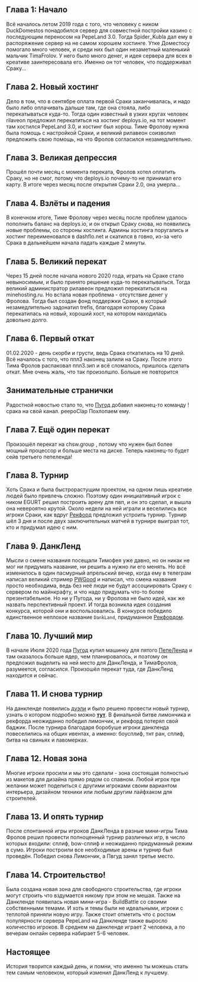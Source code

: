 ## Глава 1: Начало
Всё началось летом 2019 года с того, что человеку с ником DuckDomestos понадобился сервер для совместной постройки казино с последующим переносом на PepeLand 3.0. Тогда Spider_Kubla дал ему в распоряжение сервер на не самом хорошем хостинге. Утке Доместосу помогало много человек, и среди них был один незаметный маленький мальчик TimaFrolov. У него было много денег, и идея сервера для всех в креативе заинтересовала его. Именно он тот человек, что поддерживал Сраку...
## Глава 2. Новый хостинг
Дело в том, что в сентябре оплата первой Сраки заканчивалась, и надо было либо оплачивать дальше там, где она стояла, либо перекатываться куда-то. Тогда один известный в узких кругах человек rilaveon предложил перекатиться на хостинг deploys.io, на тот момент там хостился PepeLand 3.0, и хостинг был хорош. Тиме Фролову нужна была помощь с настройкой Сраки, и великий рилавеон соизволил предложить свою помощь, на что Фролов согласился незамедлительно.
## Глава 3. Великая депрессия
Прошёл почти месяц с момента переката, Фролов хотел оплатить Сраку, но не смог, потому что deploys.io почему-то не принимал его карту. В итоге через месяц после открытия Сраки 2.0, она умерла...
## Глава 4. Взлёты и падения
В конечном итоге, Тиме Фролову через месяц после проблем удалось пополнить баланс на deploys.io, и он открыл Сраку снова, но появились новые проблемы, со стороны хостинга. Админы хостинга поругались и хостинг переименовался в dashflo.net и скатился в говно, из-за чего Срака в дальнейшем начала падать каждые 2 минуты.
## Глава 5. Великий перекат
Через 15 дней после начала нового 2020 года, играть на Сраке стало невыносимым, и было принято решение куда-то перекатываться. Тогда великий администратор рилавеон предложил перекатиться на minehosting.ru. Но встала новая проблема - отсутствие денег у Фролова. Тогда был создан фонд поддержки Сраки, в который незамедлительно задонатил trefis, благодаря которому Срака перекатилась на новый, хороший хост, на котором находилась довольно долго.
## Глава 6. Первый откат
01.02.2020 - день скорби и грусти, ведь Срака откатилась на 10 дней. Всё началось с того, что ппл3 наконец залили на Сраку. После этого Тима Фролов распаковал ппл3.зип и всё сломалось, пришлось сделать откат. Мне очень жаль, что так произолшло. Больше не повторится
## Занимательные странички
Радостной новостью стало то, что [Пугод](https://twitch.tv/pwgood) добавил наконец-то команду !срака на свой канал. peepoClap Похлопаем ему.
## Глава 7. Ещё один перекат
Произошёл перекат на chsw.group , потому что нужен был более мощный процессор и больше места на диске. Теперь наконец-то будет сейв третьего пепеленда!
## Глава 8. Турнир
Хоть Срака и была быстрорастущим проектом, на одном лишь креативе людей было привлечь сложно. Поэтому один инициативный игрок с ником EGURT решил построить арену для пвп, и он это сделал, и вышла она невероятно крутой. Около недели на ней играли и веселились все игроки Сраки, как вдруг [Рекфорд](https://twitch.tv/rekford) предложил устроить турнир. Турнир шёл 3 дня и после двух заключительных матчей в турнире выиграл тот, кто и придумал идею с ним.
## Глава 9. ДанкЛенд
Мысли о смене названия посещали Тимофея уже давно, но он никак не мог ни придумать название, ни решить а нужно ли его менять. Но всё изменилось в один пасмурный апрельский вечер, когда ему в телеграм написал великий стример [PWGood](https://twitch.tv/pwgood) и написал, что смена названия просто необходима, ведь без неё люди не будут ассоциировать Сраку с сервером по майнкрафту, и что надо придумать что-то более презентабельное. Но ни у Пугода, ни у Фролова не было идей, как же назвать перспективный проект. И тогда возникла идея создания конкурса, которой они и воспользовались. В конкурсе победило единственное неплохое название `DankLand`, придуманное [Рекфордом](https://twitch.tv/rekford).
## Глава 10. Лучший мир
В начале Июля 2020 года [Пугод](https://twitch.tv/pwgood) купил машинку для пятого [ПепеЛенда](https://pepeland.club) и там оказалось больше ядер, чем планировалось, и поэтому он предложил выделить на ней место для ДанкЛенда, и ТимаФролов, разумеется, согласился. Произошёл перекат туда, где ДанкЛенд находится и сейчас.
## Глава 11. И снова турнир
На данкленде появились [дуэли](https://dankland.club/duels) и было решено провести новый турнир, узнать о котором подробно можно **[тут](https://dankland.club/events/tournament)**. В финальной битве лимончика и рекфорда неожиданно победил лимончик, и рекфорд потерял свой баджик.
После турнира благодаря боробуше игроки данкленда повеселились на общих ивентах, а именно: боусплиф, тнт ран, сплиф, битва на свиньях и лавомерках. 
## Глава 12. Новая зона
Многие игроки просили и мы это сделали - зона состоящая полностью из макетов для дизайна прямо рядом со спавном. Любой игрок при желании может поделиться с другими игроками своим вариантом интерьера, дизайном техники или любым другим лайфхаком для строителей.
## Глава 13. И опять турнир
После спонтанной игры игроков ДанкЛенда в разные мини-игры Тима Фролов решил провести полноценный турнир различных игр, в число которых входили: сплиф, bow-сплиф и неожиданно придуманный режим в сумо. Игроки построили все необходимые арены и турнир был проведён. Победил снова Лимончик, а Пвгуд занял третье место.
## Глава 14. Строительство! 
Была создана новая зона для свободного строительства, где игроки могут строить что вздумается никому при этом не мешая. Также на Данкленде появилась новая мини-игра - BuildBattle со своими собственными темами. И хоть и темы были не идеальными, игроки с теплотой приняли новую игру.
Также стоит отметить что с ростом популярности сервера PepeLand на Данкленде также выросло количество игроков. В среднем на данкленде играет 2 человека, а по вечерам онлайн сервера набирает 5-6 человек.

## Настоящее
История творится каждый день, и помни, что именно ты можешь стать тем самым человеком, который изменил ДанкЛенд к лучшему.
